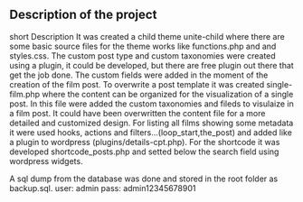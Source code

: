 Description of the project
--

short Description
It was created a child theme unite-child where there are some basic source files for the theme works like functions.php and and styles.css. The custom post type and custom taxonomies were created using a plugin, it could be developed, but there are free plugin out there that get the job done. The custom fields were added in the moment of the creation of the film post. To overwrite a post template it was created single-film.php where the content can be organized for the visualization of a single post. In this file were added the custom taxonomies and fileds to visulaize in a film post. It could have been overwritten the content file for a more detailed and customized design. For listing all films showing some metadata it were used hooks, actions and filters...(loop_start,the_post) and added like a plugin to wordpress (plugins/details-cpt.php). For the shortcode it was developed shortcode_posts.php and setted below the search field using wordpress widgets.

A sql dump from the database was done and stored in the root folder as backup.sql.
user: admin
pass: admin12345678901
